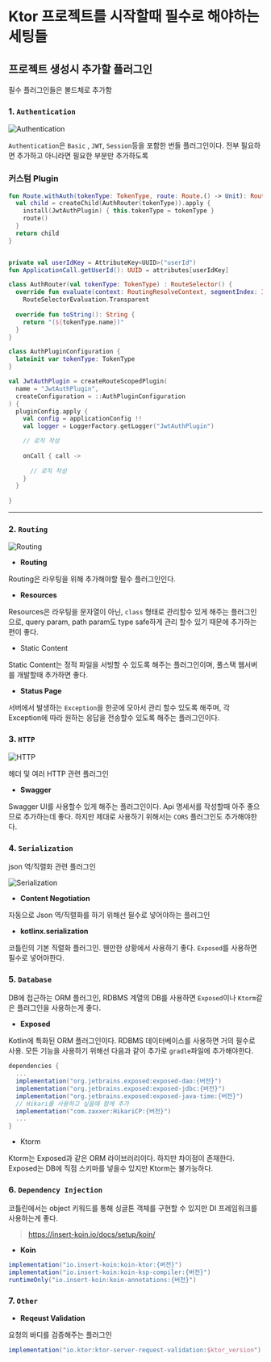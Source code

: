 # Ktor 프로젝트를 시작할때 필수로 해야하는 세팅들

## 프로젝트 생성시 추가할 플러그인

필수 플러그인들은 볼드체로 추가함

### 1. `Authentication`

![Authentication](assets/Authentication.png)

`Authentication`은 `Basic` , `JWT`, `Session`등을 포함한 번들 플러그인이다. 전부 필요하면 추가하고 아니라면 필요한 부분만 추가하도록


### 커스텀 Plugin

```kotlin
fun Route.withAuth(tokenType: TokenType, route: Route.() -> Unit): Route {
  val child = createChild(AuthRouter(tokenType)).apply {
    install(JwtAuthPlugin) { this.tokenType = tokenType }
    route()
  }
  return child
}


private val userIdKey = AttributeKey<UUID>("userId")
fun ApplicationCall.getUserId(): UUID = attributes[userIdKey]

class AuthRouter(val tokenType: TokenType) : RouteSelector() {
  override fun evaluate(context: RoutingResolveContext, segmentIndex: Int): RouteSelectorEvaluation =
    RouteSelectorEvaluation.Transparent
  
  override fun toString(): String {
    return "(${tokenType.name})"
  }
}

class AuthPluginConfiguration {
  lateinit var tokenType: TokenType
}

val JwtAuthPlugin = createRouteScopedPlugin(
  name = "JwtAuthPlugin",
  createConfiguration = ::AuthPluginConfiguration
) {
  pluginConfig.apply {
    val config = applicationConfig !!
    val logger = LoggerFactory.getLogger("JwtAuthPlugin")

    // 로직 작성
    
    onCall { call ->
      
      // 로직 작성
    }
  }
  
}
```

---

### 2. `Routing`

![Routing](assets/Routing.png)

- **Routing**

Routing은 라우팅을 위해 추가해야할 필수 플러그인인다.

- **Resources**

Resources은 라우팅을 문자열이 아닌, `class` 형태로 관리할수 있게 해주는 플러그인으로, query param, path param도 type safe하게 관리 할수 있기 때문에 추가하는 편이 좋다.

- Static Content

Static Content는 정적 파일을 서빙할 수 있도록 해주는 플러그인이며, 풀스택 웹서버를 개발할때 추가하면 좋다.

- **Status Page**

서버에서 발생하는 `Exception`을 한곳에 모아서 관리 할수 있도록 해주며, 각 Exception에 따라 원하는 응답을 전송할수 있도록 해주는 플러그인이다.

### 3. `HTTP`

![HTTP](assets/HTTP.png)

헤더 및 여러 HTTP 관련 플러그인

- **Swagger**

Swagger UI를 사용할수 있게 해주는 플러그인이다. Api 명세서를 작성할때 아주 좋으므로 추가하는데 좋다. 하지만 제대로 사용하기 위해서는 `CORS` 플러그인도 추가해야한다.

### 4. `Serialization`

json 역/직렬화 관련 플러그인

![Serialization](assets/Serializtion.png)

- **Content Negotiation**

자동으로 Json 역/직렬화를 하기 위해선 필수로 넣어야하는 플러그인

- **kotlinx.serialization**

코틀린의 기본 직렬화 플러그인. 웬만한 상황에서 사용하기 좋다. `Exposed`를 사용하면 필수로 넣어야한다.

### 5. `Database`

DB에 접근하는 ORM 플러그인, RDBMS 계열의 DB를 사용하면 `Exposed`이나 `Ktorm`같은 플러그인을 사용하는게 좋다.

- **Exposed**

Kotlin에 특화된 ORM 플러그인이다. RDBMS 데이터베이스를 사용하면 거의 필수로 사용. 모든 기능을 사용하기 위해선 다음과 같이 추가로 `gradle`파일에 추가해야한다.

```gradle
dependencies {
  ...
  implementation("org.jetbrains.exposed:exposed-dao:{버전}")
  implementation("org.jetbrains.exposed:exposed-jdbc:{버전}")
  implementation("org.jetbrains.exposed:exposed-java-time:{버전}")
  // Hikari를 사용하고 싶을때 함께 추가
  implementation("com.zaxxer:HikariCP:{버전}")
  ...
}
```

- Ktorm

Ktorm는 Exposed과 같은 ORM 라이브러리이다. 하지만 차이점이 존재한다. Exposed는 DB에 직점 스키마를 넣을수 있지만 Ktorm는 불가능하다.

### 6. `Dependency Injection`

코틀린에서는 object 키워드를 통해 싱글톤 객체를 구현할 수 있지만 DI 프레임워크를 사용하는게 좋다.

> https://insert-koin.io/docs/setup/koin/

- **Koin**

```gradle
implementation("io.insert-koin:koin-ktor:{버전}")
implementation("io.insert-koin:koin-ksp-compiler:{버전}")
runtimeOnly("io.insert-koin:koin-annotations:{버전}")
```

### 7. `Other`

- **Reqeust Validation**

요청의 바디를 검증해주는 플러그인

```gradle
implementation("io.ktor:ktor-server-request-validation:$ktor_version")
```
